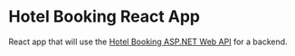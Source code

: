 # Hotel Booking React App
React app that will use the [Hotel Booking ASP.NET Web API](https://github.com/petarbelchev/HotelBooking) for a backend.

